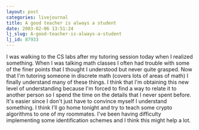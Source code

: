 ```yaml
---
layout: post
categories: livejournal
title: A good teacher is always a student
date: 2003-02-06 13:51:24
lj_slug: A-good-teacher-is-always-a-student
lj_id: 87933
---
```

I was walking to the CS labs after my tutoring session today when I realized something. When I was talking math classes I often had trouble with some of the finer points that I thought I understood but never quite grasped. Now that I'm tutoring someone in discrete math (covers lots of areas of math) I finally understand many of these things. I think that I'm obtaining this new level of understanding because I'm forced to find a way to relate it to another person so I spend the time on the details that I never spent before. It's easier since I don't just have to convince myself I understand something. I think I'll go home tonight and try to teach some crypto algorithms to one of my roommates. I've been having difficulty implementing some identification schemes and I think this might help a lot.
